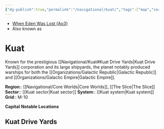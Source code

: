 ```yaml
---
{"dg-publish":true,"permalink":"/navigational/kuat/","tags":["map","core","slice","kuat","unfinished","planet"]}
---
```


- [When Eden Was Lost (Ao3)](https://archiveofourown.org/works/19334440/chapters/45992584)
- Also known as
# Kuat
Known for the prestigious [[Navigational/Kuat#Kuat Drive Yards\|Kuat Drive Yards]] corporation and its large shipyards, the planet notably produced warships for both the [[Organizations/Galactic Republic\|Galactic Republic]] and [[Organizations/Galactic Empire\|Galactic Empire]].

**Region**::  [[Navigational/Core Worlds\|Core Worlds]], [[The Slice\|The Slice]]
**Sector**::  [[Kuat sector\|Kuat sector]]
**System**::  [[Kuat system\|Kuat system]]
**Grid**::  M-10

**Capital**
**Notable Locations**

## Kuat Drive Yards
